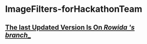 # ImageFilters-forHackathonTeam





## [The last Updated Version Is On  _Rowida 's branch__](https://github.com/Rowida46/Cafeteria-Order/tree/Rowida_)
